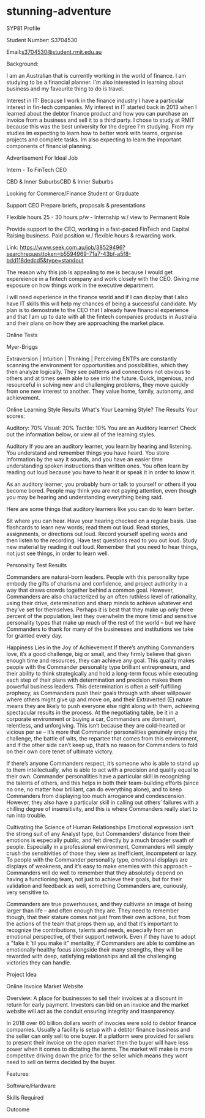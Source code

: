 # stunning-adventure
SYP81 Profile 

Student Number: S3704530

Email:s3704530@student.rmit.edu.au

Background: 

I am an Australian that is currently working in the world of finance. I am studying to be a financial planner. I'm also interested in learning about business and my favourite thing to do is travel.

Interest in IT: Because I work in the finance industry I have a particular interest in fin-tech companies. My interest in IT started back in 2013 when I learned about the debtor finance product and how you can purchase an invoice from a business and sell it to a third party. I chose to study at RMIT because this was the best university for the degree I'm studying. From my studies Im expecting to learn how to better work with teams, organise projects and complete tasks. Im also expecting to learn the important components of financial planning.

Advertisement For Ideal Job

Intern - To FinTech CEO

CBD & Inner SuburbsCBD & Inner Suburbs

Looking for Commerce/Finance Student or Graduate

Support CEO Prepare briefs, proposals & presentations

Flexible hours 25 - 30 hours p/w - Internship w./ view to Permanent Role

Provide support to the CEO, working in a fast-paced FinTech and Capital Raising business. Paid position w./ flexible hours & rewarding work.

Link: https://www.seek.com.au/job/38529496?searchrequesttoken=b5594969-71a7-43bf-a5f8-bdd118dedcd5&type=standout

The reason why this job is appealing to me is because I would get expereience in a fintech company and work closely with the CEO. Giving me exposure on how things work in the executive department.

I will need experience in the finance world and if I can display that I also have IT skills this will help my chances of being a successful candidate. My plan is to demostrate to the CEO that I already have financial experience and that I'am up to date with all the fintech companies products in Australia and their plans on how they are approaching the market place.

Online Tests


Myer-Briggs

Extraversion | Intuition | Thinking | Perceiving
ENTPs are constantly scanning the environment for opportunities and possibilities, which they then analyze logically. They see patterns and connections not obvious to others and at times seem able to see into the future. Quick, ingenious, and resourceful in solving new and challenging problems, they move quickly from one new interest to another.
They value home, family, autonomy, and achievement.


Online Learning Style Results
What's Your Learning Style? The Results
Your scores:

Auditory: 70%
Visual: 20%
Tactile: 10%
You are an Auditory learner! Check out the information below, or view all of the learning styles.

Auditory
If you are an auditory learner, you learn by hearing and listening. You understand and remember things you have heard. You store information by the way it sounds, and you have an easier time understanding spoken instructions than written ones. You often learn by reading out loud because you have to hear it or speak it in order to know it.

As an auditory learner, you probably hum or talk to yourself or others if you become bored. People may think you are not paying attention, even though you may be hearing and understanding everything being said.

Here are some things that auditory learners like you can do to learn better.

Sit where you can hear.
Have your hearing checked on a regular basis.
Use flashcards to learn new words; read them out loud.
Read stories, assignments, or directions out loud.
Record yourself spelling words and then listen to the recording.
Have test questions read to you out loud.
Study new material by reading it out loud.
Remember that you need to hear things, not just see things, in order to learn well.


Personality Test Results

Commanders are natural-born leaders. People with this personality type embody the gifts of charisma and confidence, and project authority in a way that draws crowds together behind a common goal. However, Commanders are also characterized by an often ruthless level of rationality, using their drive, determination and sharp minds to achieve whatever end they’ve set for themselves. Perhaps it is best that they make up only three percent of the population, lest they overwhelm the more timid and sensitive personality types that make up much of the rest of the world – but we have Commanders to thank for many of the businesses and institutions we take for granted every day.


Happiness Lies in the Joy of Achievement
If there’s anything Commanders love, it’s a good challenge, big or small, and they firmly believe that given enough time and resources, they can achieve any goal. This quality makes people with the Commander personality type brilliant entrepreneurs, and their ability to think strategically and hold a long-term focus while executing each step of their plans with determination and precision makes them powerful business leaders. This determination is often a self-fulfilling prophecy, as Commanders push their goals through with sheer willpower where others might give up and move on, and their Extraverted (E) nature means they are likely to push everyone else right along with them, achieving spectacular results in the process.
At the negotiating table, be it in a corporate environment or buying a car, Commanders are dominant, relentless, and unforgiving. This isn’t because they are cold-hearted or vicious per se – it’s more that Commander personalities genuinely enjoy the challenge, the battle of wits, the repartee that comes from this environment, and if the other side can’t keep up, that’s no reason for Commanders to fold on their own core tenet of ultimate victory.


If there’s anyone Commanders respect, it’s someone who is able to stand up to them intellectually, who is able to act with a precision and quality equal to their own. Commander personalities have a particular skill in recognizing the talents of others, and this helps in both their team-building efforts (since no one, no matter how brilliant, can do everything alone), and to keep Commanders from displaying too much arrogance and condescension. However, they also have a particular skill in calling out others’ failures with a chilling degree of insensitivity, and this is where Commanders really start to run into trouble.


Cultivating the Science of Human Relationships
Emotional expression isn’t the strong suit of any Analyst type, but Commanders’ distance from their emotions is especially public, and felt directly by a much broader swath of people. Especially in a professional environment, Commanders will simply crush the sensitivities of those they view as inefficient, incompetent or lazy. To people with the Commander personality type, emotional displays are displays of weakness, and it’s easy to make enemies with this approach – Commanders will do well to remember that they absolutely depend on having a functioning team, not just to achieve their goals, but for their validation and feedback as well, something Commanders are, curiously, very sensitive to.


Commanders are true powerhouses, and they cultivate an image of being larger than life – and often enough they are. They need to remember though, that their stature comes not just from their own actions, but from the actions of the team that props them up, and that it’s important to recognize the contributions, talents and needs, especially from an emotional perspective, of their support network. Even if they have to adopt a "fake it ‘til you make it" mentality, if Commanders are able to combine an emotionally healthy focus alongside their many strengths, they will be rewarded with deep, satisfying relationships and all the challenging victories they can handle.


Project Idea

Online Invoice Market Website

Overview: A place for businesses to sell their invoices at a discount in return for early payment. Investors can bid on an invoice and the market website will act as the conduit ensuring integrity and trasnparency.

In 2018 over 60 billion dollars worth of invocies were sold to debtor finance companies. Usually a facility is setup with a debtor finance business and the seller can only sell to one buyer. If a platform were provided for sellers to present their invoice on the open market then the buyer will have less power when it comes to dictating the terms. The market will make is more competitve driving down the price for the seller which means they wont need to sell on terms decided by the buyer.

Features:

Software/Hardware

Skills Required

Outcome
